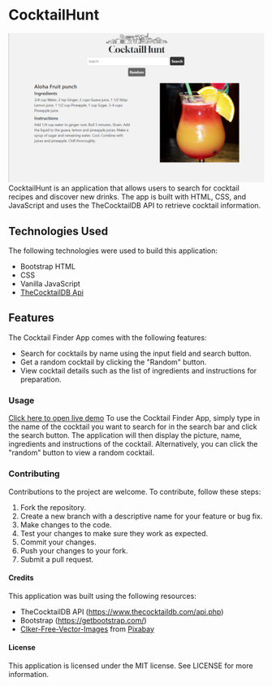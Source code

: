 # CocktailHunt
![](readme-img/cocktail-Demo-Pic.png)
CocktailHunt is an application that allows users to search for cocktail recipes and discover new drinks. The app is built with HTML, CSS, and JavaScript and uses the TheCocktailDB API to retrieve cocktail information.

## Technologies Used
The following technologies were used to build this application:
- Bootstrap HTML
- CSS
- Vanilla JavaScript
- [TheCocktailDB Api](https://www.thecocktaildb.com/api.php)
## Features
The Cocktail Finder App comes with the following features:
- Search for cocktails by name using the input field and search button.
- Get a random cocktail by clicking the "Random" button.
- View cocktail details such as the list of ingredients and instructions for preparation.

### Usage
[Click here to open live demo](https://github.com/Wraytheon/cocktail-API)
To use the Cocktail Finder App, simply type in the name of the cocktail you want to search for in the search bar and click the search button. The application will then display the picture, name, ingredients and instructions of the cocktail. Alternatively, you can click the "random" button to view a random cocktail.

### Contributing
Contributions to the project are welcome. To contribute, follow these steps:

1. Fork the repository.
2. Create a new branch with a descriptive name for your feature or bug fix.
3. Make changes to the code.
4. Test your changes to make sure they work as expected.
5. Commit your changes.
6. Push your changes to your fork.
7. Submit a pull request.

#### Credits
This application was built using the following resources:
- TheCocktailDB API (https://www.thecocktaildb.com/api.php)
- Bootstrap (https://getbootstrap.com/)
- [Clker-Free-Vector-Images](https://pixabay.com/users/clker-free-vector-images-3736/?utm_source=link-attribution&amp;utm_medium=referral&amp;utm_campaign=image&amp;utm_content=32000) from [Pixabay](https://pixabay.com//?utm_source=link-attribution&amp;utm_medium=referral&amp;utm_campaign=image&amp;utm_content=32000)

#### License
This application is licensed under the MIT license. See LICENSE for more information.
